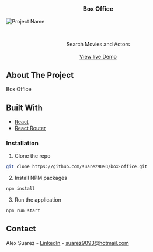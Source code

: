  <h3 align="center">Box Office</h3>
 
![Project Name](gif/demo.gif)

<!-- PROJECT LOGO -->
<br />
<p align="center">
  
  </a>
  <p align="center">
    Search Movies and Actors
    <br />
    <br />
    <a href="#">View live Demo</a>
  </p>
</p>

<!-- ABOUT THE PROJECT -->

## About The Project

Box Office

## Built With

- [React](https://reactjs.org/)
- [React Router](https://reactrouter.com/web/guides/quick-start)

### Installation

1. Clone the repo

```sh
git clone https://github.com/suarez9093/box-office.git
```

2. Install NPM packages

```sh
npm install
```

3. Run the application

```sh
npm run start
```

<!-- CONTACT -->

## Contact

Alex Suarez - [LinkedIn](https://www.linkedin.com/in/alexsuarez9093/) - suarez9093@hotmail.com
